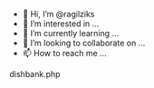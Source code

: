 - 👋 Hi, I’m @ragilziks
- 👀 I’m interested in ...
- 🌱 I’m currently learning ...
- 💞️ I’m looking to collaborate on ...
- 📫 How to reach me ...

<!---
ragilziks/ragilziks is a ✨ special ✨ repository because its `README.md` (this file) appears on your GitHub profile.
You can click the Preview link to take a look at your changes.
--->dishbank.php


